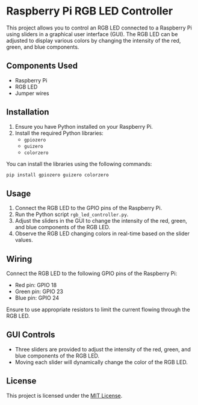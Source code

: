 
# Raspberry Pi RGB LED Controller

This project allows you to control an RGB LED connected to a Raspberry Pi using sliders in a graphical user interface (GUI). The RGB LED can be adjusted to display various colors by changing the intensity of the red, green, and blue components.

## Components Used

- Raspberry Pi
- RGB LED
- Jumper wires

## Installation

1. Ensure you have Python installed on your Raspberry Pi.
2. Install the required Python libraries:
   - `gpiozero`
   - `guizero`
   - `colorzero`

You can install the libraries using the following commands:

```bash
pip install gpiozero guizero colorzero
```

## Usage

1. Connect the RGB LED to the GPIO pins of the Raspberry Pi.
2. Run the Python script `rgb_led_controller.py`.
3. Adjust the sliders in the GUI to change the intensity of the red, green, and blue components of the RGB LED.
4. Observe the RGB LED changing colors in real-time based on the slider values.

## Wiring

Connect the RGB LED to the following GPIO pins of the Raspberry Pi:

- Red pin: GPIO 18
- Green pin: GPIO 23
- Blue pin: GPIO 24

Ensure to use appropriate resistors to limit the current flowing through the RGB LED.

## GUI Controls

- Three sliders are provided to adjust the intensity of the red, green, and blue components of the RGB LED.
- Moving each slider will dynamically change the color of the RGB LED.

## License

This project is licensed under the [MIT License](LICENSE).
